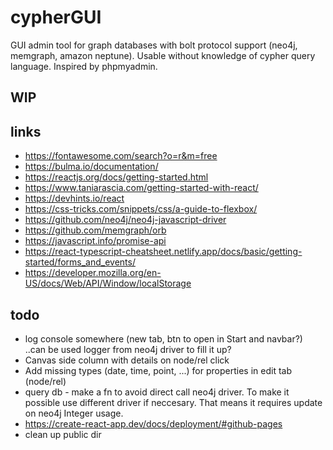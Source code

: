 # cypherGUI

GUI admin tool for graph databases with bolt protocol support (neo4j, memgraph, amazon neptune). Usable without knowledge of cypher query language. Inspired by phpmyadmin.

## WIP

## links

- https://fontawesome.com/search?o=r&m=free
- https://bulma.io/documentation/
- https://reactjs.org/docs/getting-started.html
- https://www.taniarascia.com/getting-started-with-react/
- https://devhints.io/react
- https://css-tricks.com/snippets/css/a-guide-to-flexbox/
- https://github.com/neo4j/neo4j-javascript-driver
- https://github.com/memgraph/orb
- https://javascript.info/promise-api
- https://react-typescript-cheatsheet.netlify.app/docs/basic/getting-started/forms_and_events/
- https://developer.mozilla.org/en-US/docs/Web/API/Window/localStorage

## todo

- log console somewhere (new tab, btn to open in Start and navbar?) ..can be used logger from neo4j driver to fill it up?
- Canvas side column with details on node/rel click
- Add missing types (date, time, point, ...) for properties in edit tab (node/rel)
- query db - make a fn to avoid direct call neo4j driver. To make it possible use different driver if neccesary. That means it requires update on neo4j Integer usage.
- https://create-react-app.dev/docs/deployment/#github-pages
- clean up public dir
